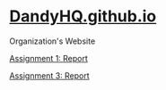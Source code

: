 # [DandyHQ.github.io](https://dandyhq.github.io/index.html)
Organization's Website

[Assignment 1: Report](https://dandyhq.github.io/report.html)

[Assignment 3: Report](https://dandyhq.github.io/assignment3.html)
